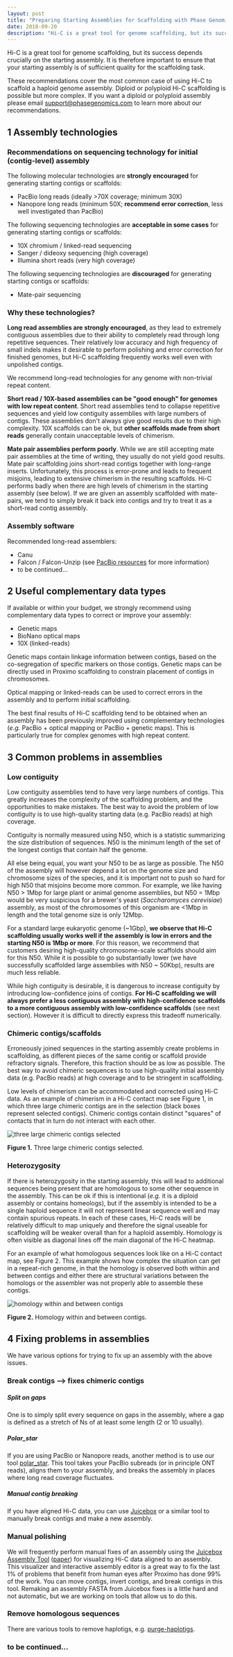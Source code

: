 ```yaml
---
layout: post
title: "Preparing Starting Assemblies for Scaffolding with Phase Genomics Hi-C Data"
date: 2018-09-20
description: "Hi-C is a great tool for genome scaffolding, but its success depends crucially on the starting assembly. It is therefore important to ensure that your starting assembly is of sufficient quality for the scaffolding task. Our guidelines will help you make good decisions about what technologies to use and how to understand and improve scaffolding results."
---
```


Hi-C is a great tool for genome scaffolding, but its success depends crucially on the starting assembly. It is therefore important to ensure that your starting assembly is of sufficient quality for the scaffolding task. 

These recommendations cover the most common case of using Hi-C to scaffold a haploid genome assembly. Diploid or polyploid Hi-C scaffolding is possible but more complex. If you want a diploid or polyploid assembly please email support@phasegenomics.com to learn more about our recommendations.


1    Assembly technologies
---------------------
### Recommendations on sequencing technology for initial (contig-level) assembly
The following molecular technologies are __strongly encouraged__ for generating starting contigs or scaffolds:

* PacBio long reads (ideally >70X coverage; minimum 30X)
* Nanopore long reads (minimum 50X; __recommend error correction__, less well investigated than PacBio)

The following sequencing technologies are __acceptable in some cases__ for generating starting contigs or scaffolds:

* 10X chromium / linked-read sequencing
* Sanger / dideoxy sequencing (high coverage)
* Illumina short reads (very high coverage)

The following sequencing technologies are __discouraged__ for generating starting contigs or scaffolds:

* Mate-pair sequencing

### Why these technologies?
__Long read assemblies are strongly encouraged__, as they lead to extremely contiguous assemblies due to their ability to completely read through long repetitive sequences. Their relatively low accuracy and high frequency of small indels makes it desirable to perform polishing and error correction for finished genomes, but Hi-C scaffolding frequently works well even with unpolished contigs. 

We recommend long-read technologies for any genome with non-trivial repeat content.

__Short read / 10X-based assemblies can be "good enough" for genomes with low repeat content__. Short read assemblies tend to collapse repetitive sequences and yield low contiguity assemblies with large numbers of contigs. These assemblies don't always give good results due to their high complexity. 10X scaffolds can be ok, but __other scaffolds made from short reads__ generally contain unacceptable levels of chimerism.

__Mate pair assemblies perform poorly__. While we are still accepting mate pair assemblies at the time of writing, they usually do not yield good results. Mate pair scaffolding joins short-read contigs together with long-range inserts. Unfortunately, this process is error-prone and leads to frequent misjoins, leading to extensive chimerism in the resulting scaffolds. Hi-C performs badly when there are high levels of chimerism in the starting assembly (see below). If we are given an assembly scaffolded with mate-pairs, we tend to simply break it back into contigs and try to treat it as a short-read contig assembly.

### Assembly software

Recommended long-read assemblers:

* Canu
* Falcon / Falcon-Unzip (see [PacBio resources](https://github.com/PacificBiosciences/pb-assembly) for more information)
* to be continued...

2    Useful complementary data types
---------------------
If available or within your budget, we strongly recommend using complementary data types to correct or improve your assembly:

* Genetic maps
* BioNano optical maps
* 10X (linked-reads)
 
Genetic maps contain linkage information between contigs, based on the co-segregation of specific markers on those contigs. Genetic maps can be directly used in Proximo scaffolding to constrain placement of contigs in chromosomes.

Optical mapping or linked-reads can be used to correct errors in the assembly and to perform initial scaffolding.

The best final results of Hi-C scaffolding tend to be obtained when an assembly has been previously improved using complementary technologies (_e.g._ PacBio + optical mapping or PacBio + genetic maps). This is particularly true for complex genomes with high repeat content.

3    Common problems in assemblies
---------------------

### Low contiguity
Low contiguity assemblies tend to have very large numbers of contigs. This greatly increases the complexity of the scaffolding problem, and the opportunities to make mistakes. The best way to avoid the problem of low contiguity is to use high-quality starting data (e.g. PacBio reads) at high coverage.

Contiguity is normally measured using N50, which is a statistic summarizing the size distribution of sequences. N50 is the minimum length of the set of the longest contigs that contain half the genome. 

All else being equal, you want your N50 to be as large as possible. The N50 of the assembly will however depend a lot on the genome size and chromosome sizes of the species, and it is important not to push so hard for high N50 that misjoins become more common. For example, we like having N50 > 1Mbp for large plant or animal genome assemblies, but N50 = 1Mbp would be very suspicious for a brewer's yeast (_Saccharomyces cerevisiae_) assembly, as most of the chromosomes of this organism are <1Mbp in length and the total genome size is only 12Mbp. 

For a standard large eukaryotic genome (~1Gbp), __we observe that Hi-C scaffolding usually works well if the assembly is low in errors and the starting N50 is 1Mbp or more__. For this reason, we recommend that customers desiring high-quality chromosome-scale scaffolds should aim for this N50. While it is possible to go substantially lower (we have successfully scaffolded large assemblies with N50 ~ 50Kbp), results are much less reliable. 

While high contiguity is desirable, it is dangerous to increase contiguity by introducing low-confidence joins of contigs. __For Hi-C scaffolding we will always prefer a less contiguous assembly with high-confidence scaffolds to a more contiguous assembly with low-confidence scaffolds__ (see next section). However it is difficult to directly express this tradeoff numerically. 

### Chimeric contigs/scaffolds
Erroneously joined sequences in the starting assembly create problems in scaffolding, as different pieces of the same contig or scaffold provide refractory signals. Therefore, this fraction should be as low as possible. The best way to avoid chimeric sequences is to use high-quality initial assembly data (e.g. PacBio reads) at high coverage and to be stringent in scaffolding.

Low levels of chimerism can be accommodated and corrected using Hi-C data. As an example of chimerism in a Hi-C contact map see Figure 1, in which three large chimeric contigs are in the selection (black boxes represent selected contigs). Chimeric contigs contain distinct "squares" of contacts that in turn do not interact with each other.

![three large chimeric contigs selected](https://phasegenomics.github.io/images/chimeric_contigs.png)

__Figure 1.__ Three large chimeric contigs selected.

### Heterozygosity
If there is heterozygosity in the starting assembly, this will lead to additional sequences being present that are homologous to some other sequence in the assembly. This can be ok if this is intentional (_e.g._ it is a diploid assembly or contains homeologs), but if the assembly is intended to be a single haploid sequence it will not represent linear sequence well and may contain spurious repeats. In each of these cases, Hi-C reads will be relatively difficult to map uniquely and therefore the signal useable for scaffolding will be weaker overall than for a haploid assembly. Homology is often visible as diagonal lines off the main diagonal of the Hi-C heatmap.

For an example of what homologous sequences look like on a Hi-C contact map, see Figure 2. This example shows how complex the situation can get in a repeat-rich genome, in that the homology is observed both within and between contigs and either there are structural variations between the homologs or the assembler was not properly able to assemble these contigs.

![homology within and between contigs](https://phasegenomics.github.io/images/homologous_contigs.png)

__Figure 2.__ Homology within and between contigs.


4     Fixing problems in assemblies
---------------------
We have various options for trying to fix up an assembly with the above issues.

### Break contigs --> fixes chimeric contigs

##### Split on gaps
One is to simply split every sequence on gaps in the assembly, where a gap is defined as a stretch of Ns of at least some length (2 or 10 usually). 

##### Polar_star
If you are using PacBio or Nanopore reads, another method is to use our tool [polar_star](https://github.com/phasegenomics/polar_star). This tool takes your PacBio subreads (or in principle ONT reads), aligns them to your assembly, and breaks the assembly in places where long read coverage fluctuates.

##### Manual contig breaking
If you have aligned Hi-C data, you can use [Juicebox](https://github.com/aidenlab/Juicebox/wiki) or a similar tool to manually break contigs and make a new assembly.

### Manual polishing
We will frequently perform manual fixes of an assembly using the [Juicebox Assembly Tool](https://github.com/aidenlab/Juicebox/wiki) ([paper](https://www.biorxiv.org/content/10.1101/254797v1)) for visualizing Hi-C data aligned to an assembly. This visualizer and interactive assembly editor is a great way to fix the last 1% of problems that benefit from human eyes after Proximo has done 99% of the work. You can move contigs, invert contigs, and break contigs in this tool. Remaking an assembly FASTA from Juicebox fixes is a little hard and not automatic, but we are working on tools that allow us to do this. 

### Remove homologous sequences
There are various tools to remove haplotigs, e.g. [purge-haplotigs](https://www.biorxiv.org/content/early/2018/03/22/286252). 

### to be continued...
